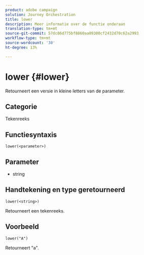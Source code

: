 ```yaml
---
product: adobe campaign
solution: Journey Orchestration
title: lower
description: Meer informatie over de functie onderaan
translation-type: tm+mt
source-git-commit: 57dc86d775bf8860aa09300cf2432d70c62a2993
workflow-type: tm+mt
source-wordcount: '30'
ht-degree: 13%

---
```



# lower {#lower}

Retourneert een versie in kleine letters van de parameter.

## Categorie

Tekenreeks

## Functiesyntaxis

`lower(<parameter>)`

## Parameter

* string

## Handtekening en type geretourneerd

`lower(<string>)`

Retourneert een tekenreeks.

## Voorbeeld

`lower("A")`

Retourneert &quot;a&quot;.
